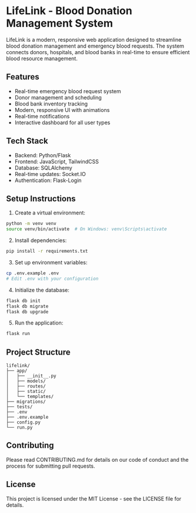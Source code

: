 # LifeLink - Blood Donation Management System

LifeLink is a modern, responsive web application designed to streamline blood donation management and emergency blood requests. The system connects donors, hospitals, and blood banks in real-time to ensure efficient blood resource management.

## Features

- Real-time emergency blood request system
- Donor management and scheduling
- Blood bank inventory tracking
- Modern, responsive UI with animations
- Real-time notifications
- Interactive dashboard for all user types

## Tech Stack

- Backend: Python/Flask
- Frontend: JavaScript, TailwindCSS
- Database: SQLAlchemy
- Real-time updates: Socket.IO
- Authentication: Flask-Login

## Setup Instructions

1. Create a virtual environment:
```bash
python -m venv venv
source venv/bin/activate  # On Windows: venv\Scripts\activate
```

2. Install dependencies:
```bash
pip install -r requirements.txt
```

3. Set up environment variables:
```bash
cp .env.example .env
# Edit .env with your configuration
```

4. Initialize the database:
```bash
flask db init
flask db migrate
flask db upgrade
```

5. Run the application:
```bash
flask run
```

## Project Structure

```
lifelink/
├── app/
│   ├── __init__.py
│   ├── models/
│   ├── routes/
│   ├── static/
│   └── templates/
├── migrations/
├── tests/
├── .env
├── .env.example
├── config.py
└── run.py
```

## Contributing

Please read CONTRIBUTING.md for details on our code of conduct and the process for submitting pull requests.

## License

This project is licensed under the MIT License - see the LICENSE file for details. 